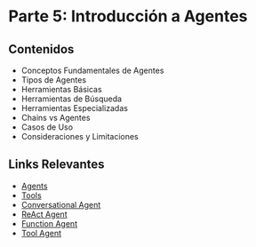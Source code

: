 # Parte 5: Introducción a Agentes

## Contenidos

- Conceptos Fundamentales de Agentes
- Tipos de Agentes
- Herramientas Básicas
- Herramientas de Búsqueda
- Herramientas Especializadas
- Chains vs Agentes
- Casos de Uso
- Consideraciones y Limitaciones

## Links Relevantes

- [Agents](../../integraciones/langchain/agents/README.md)
- [Tools](../../integraciones/langchain/tools/README.md)
- [Conversational Agent](../../integraciones/langchain/agents/conversational-agent.md)
- [ReAct Agent](../../integraciones/langchain/agents/react-agent-chat.md)
- [Function Agent](../../integraciones/langchain/agents/openai-function-agent.md)
- [Tool Agent](../../integraciones/langchain/agents/tool-agent.md) 